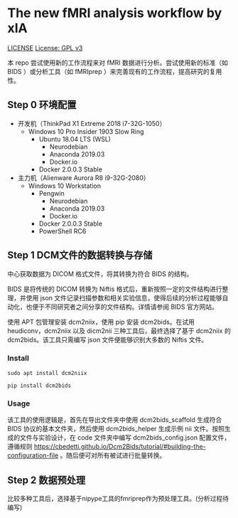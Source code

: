 # The new fMRI analysis workflow by xIA

[LICENSE](https://img.shields.io/badge/license-Anti%20996-blue.svg)
[License: GPL v3](https://img.shields.io/badge/License-GPLv3-blue.svg)

本 repo 尝试使用新的工作流程来对 fMRI 数据进行分析。尝试使用新的标准（如 BIDS ）或分析工具（如 fMRIprep ）来完善现有的工作流程，提高研究的复用性。

## Step 0 环境配置

- 开发机（ThinkPad X1 Extreme 2018 i7-32G-1050）
  - Windows 10 Pro Insider 1903 Slow Ring
    - Ubuntu 18.04 LTS (WSL)
      - Neurodebian
      - Anaconda 2019.03
      - Docker.io
    - Docker 2.0.0.3 Stable
- 主力机（Alienware Aurora R8 i9-32G-2080）
  - Windows 10 Workstation
    - Pengwin
      - Neurodebian
      - Anaconda 2019.03
      - Docker.io
    - Docker 2.0.0.3 Stable
    - PowerShell RC6

## Step 1 DCM文件的数据转换与存储

中心获取数据为 DICOM 格式文件，将其转换为符合 BIDS 的结构。

BIDS 是将传统的 DICOM 转换为 Niftis 格式后，重新按照一定的文件结构进行整理，并使用 json 文件记录扫描参数和相关实验信息，使得后续的分析过程能够自动化，也便于不同研究者之间分享的文件结构。详情请参阅 BIDS 官方网站。

使用 APT 包管理安装 dcm2niix，使用 pip 安装 dcm2bids。在试用 heudiconv，dcm2niix 以及 dicm2nii 三种工具后，最终选择了基于 dcm2niix 的 dcm2bids。该工具只需编写 json 文件便能够识别大多数的 Niftis 文件。

### Install

`sudo apt install dcm2niix`

`pip install dcm2bids`

### Usage

该工具的使用逻辑是，首先在导出文件夹中使用 dcm2bids_scaffold 生成符合 BIDS 协议的基本文件夹，然后使用 dcm2bids_helper 生成示例 nii 文件。按照生成的文件与实验设计，在 code 文件夹中编写 dcm2bids_config.json 配置文件，遵循规则 https://cbedetti.github.io/Dcm2Bids/tutorial/#building-the-configuration-file 。随后便可对所有被试进行批量转换。

## Step 2 数据预处理

比较多种工具后，选择基于nipype工具的fmriprep作为预处理工具。(分析过程待编写)
